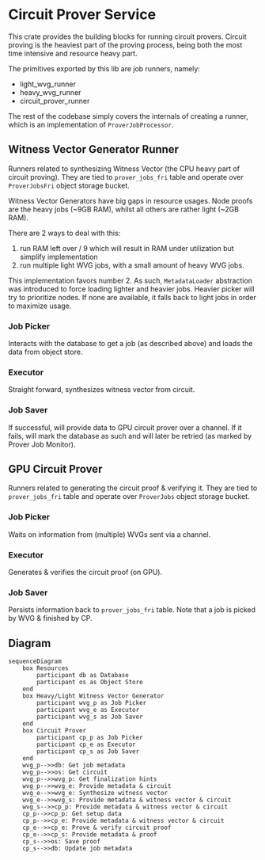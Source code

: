 # Circuit Prover Service

This crate provides the building blocks for running circuit provers. Circuit proving is the heaviest part of the proving
process, being both the most time intensive and resource heavy part.

The primitives exported by this lib are job runners, namely:

- light_wvg_runner
- heavy_wvg_runner
- circuit_prover_runner

The rest of the codebase simply covers the internals of creating a runner, which is an implementation of
`ProverJobProcessor`.

## Witness Vector Generator Runner

Runners related to synthesizing Witness Vector (the CPU heavy part of circuit proving). They are tied to
`prover_jobs_fri` table and operate over `ProverJobsFri` object storage bucket.

Witness Vector Generators have big gaps in resource usages. Node proofs are the heavy jobs (~9GB RAM), whilst all others
are rather light (~2GB RAM).

There are 2 ways to deal with this:

1. run RAM left over / 9 which will result in RAM under utilization but simplify implementation
2. run multiple light WVG jobs, with a small amount of heavy WVG jobs.

This implementation favors number 2. As such, `MetadataLoader` abstraction was introduced to force loading lighter and
heavier jobs. Heavier picker will try to prioritize nodes. If none are available, it falls back to light jobs in order
to maximize usage.

### Job Picker

Interacts with the database to get a job (as described above) and loads the data from object store.

### Executor

Straight forward, synthesizes witness vector from circuit.

### Job Saver

If successful, will provide data to GPU circuit prover over a channel. If it fails, will mark the database as such and
will later be retried (as marked by Prover Job Monitor).

## GPU Circuit Prover

Runners related to generating the circuit proof & verifying it. They are tied to `prover_jobs_fri` table and operate
over `ProverJobs` object storage bucket.

### Job Picker

Waits on information from (multiple) WVGs sent via a channel.

### Executor

Generates & verifies the circuit proof (on GPU).

### Job Saver

Persists information back to `prover_jobs_fri` table. Note that a job is picked by WVG & finished by CP.

## Diagram

```mermaid
sequenceDiagram
    box Resources
        participant db as Database
        participant os as Object Store
    end
    box Heavy/Light Witness Vector Generator
        participant wvg_p as Job Picker
        participant wvg_e as Executor
        participant wvg_s as Job Saver
    end
    box Circuit Prover
        participant cp_p as Job Picker
        participant cp_e as Executor
        participant cp_s as Job Saver
    end
    wvg_p-->>db: Get job metadata
    wvg_p-->>os: Get circuit
    wvg_p-->>wvg_p: Get finalization hints
    wvg_p-->>wvg_e: Provide metadata & circuit
    wvg_e-->>wvg_e: Synthesize witness vector
    wvg_e-->>wvg_s: Provide metadata & witness vector & circuit
    wvg_s-->>cp_p: Provide metadata & witness vector & circuit
    cp_p-->>cp_p: Get setup data
    cp_p-->>cp_e: Provide metadata & witness vector & circuit
    cp_e-->>cp_e: Prove & verify circuit proof
    cp_e-->>cp_s: Provide metadata & proof
    cp_s-->>os: Save proof
    cp_s-->>db: Update job metadata
```
